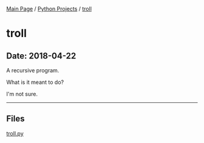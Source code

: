 [Main Page](/) / [Python Projects](/python) / [troll](/python/2018-04-22_troll)

# troll

## Date: 2018-04-22

A recursive program.

What is it meant to do?

I'm not sure.

-----

## Files

[troll.py](troll.py)